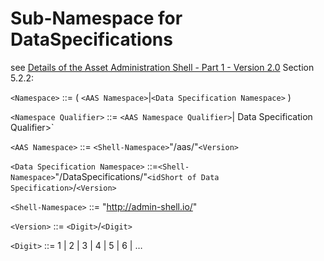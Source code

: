 # Sub-Namespace for DataSpecifications

see [Details of the Asset Administration Shell - Part 1 - Version 2.0]() Section 5.2.2:

`<Namespace>` ::= ( `<AAS Namespace>`|`<Data Specification Namespace>` )

`<Namespace Qualifier>` ::= `<AAS Namespace Qualifier>`| Data Specification Qualifier>`

`<AAS Namespace>` ::= `<Shell-Namespace>`"/aas/"`<Version>`

`<Data Specification Namespace>` ::=`<Shell-Namespace>`"/DataSpecifications/"`<idShort of Data Specification>`/`<Version>`

`<Shell-Namespace>` ::= "http://admin-shell.io/"

`<Version>` ::= `<Digit>`/`<Digit>`

`<Digit>` ::= 1 | 2 | 3 | 4 | 5 | 6 | …